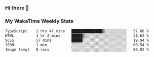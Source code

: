 ### Hi there 👋

<!--
**royschrauwen/royschrauwen** is a ✨ _special_ ✨ repository because its `README.md` (this file) appears on your GitHub profile.

Here are some ideas to get you started:

- 🔭 I’m currently working on ...
- 🌱 I’m currently learning ...
- 👯 I’m looking to collaborate on ...
- 🤔 I’m looking for help with ...
- 💬 Ask me about ...
- 📫 How to reach me: ...
- 😄 Pronouns: ...
- ⚡ Fun fact: ...
-->


### My WakaTime Weekly Stats
<!--START_SECTION:waka-->

```txt
TypeScript    2 hrs 47 mins   ██████████████▒░░░░░░░░░░   57.88 %
HTML          1 hr 2 mins     █████▒░░░░░░░░░░░░░░░░░░░   21.62 %
SCSS          57 mins         █████░░░░░░░░░░░░░░░░░░░░   19.94 %
JSON          1 min           ░░░░░░░░░░░░░░░░░░░░░░░░░   00.54 %
Image (svg)   0 secs          ░░░░░░░░░░░░░░░░░░░░░░░░░   00.02 %
```

<!--END_SECTION:waka-->
